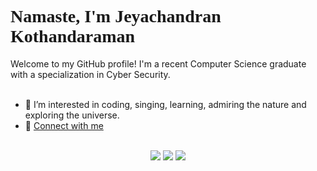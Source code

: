 <div>
<h1 style="font-family:Macondo;">
Namaste, I'm Jeyachandran Kothandaraman 👋
</h1>
Welcome to my GitHub profile! I'm a recent Computer Science graduate with a specialization in Cyber Security. 
</div>
<br>
<div>

- 👀 I’m interested in coding, singing, learning, admiring the nature and exploring the universe.
- 🔗 [Connect with me](https://linktr.ee/jey.official)
</div>
<br>
<div align="center">
<img src = "https://github-readme-stats.vercel.app/api?username=Thomas-aang&theme=gotham&show_icons=true&hide_border=true&count_private=true" />
<img src = "https://github-readme-streak-stats.herokuapp.com/?user=Thomas-aang&theme=gotham&hide_border=true" />
<img src = "https://github-readme-stats.vercel.app/api/top-langs/?username=Thomas-aang&theme=gotham&show_icons=true&hide_border=true&layout=compact" />
</div>




<!---
Thomas-aang/Thomas-aang is a ✨ special ✨ repository because its `README.md` (this file) appears on your GitHub profile.
You can click the Preview link to take a look at your changes.
--->
